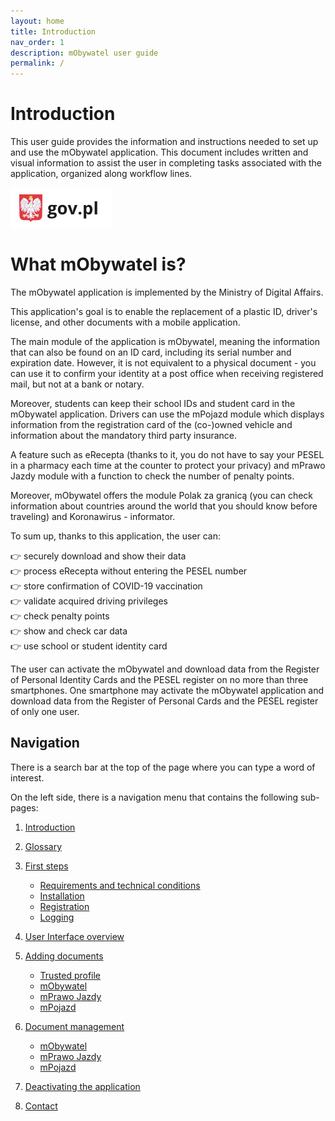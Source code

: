 ```yaml
---
layout: home
title: Introduction
nav_order: 1
description: mObywatel user guide
permalink: /
---
```



# Introduction

This user guide provides the information and instructions needed to set up and use the mObywatel application. This document includes written and visual information to assist the user in completing tasks associated with the application, organized along workflow lines.


![logo](assets/images/gov.png)

# What mObywatel is?

The mObywatel application is implemented by the Ministry of Digital Affairs.

This application's goal is to enable the replacement of a plastic ID, driver's license, and other documents with a mobile application.

The main module of the application is mObywatel, meaning the information that can also be found on an ID card, including its serial number and expiration date. However, it is not equivalent to a physical document - you can use it to confirm your identity at a post office when receiving registered mail, but not at a bank or notary.

Moreover, students can keep their school IDs and student card in the mObywatel application. Drivers can use the mPojazd module which displays information from the registration card of the (co-)owned vehicle and information about the mandatory third party insurance.

A feature such as eRecepta (thanks to it, you do not have to say your PESEL in a pharmacy each time at the counter to protect your privacy) and mPrawo Jazdy module with a function to check the number of penalty points.

Moreover, mObywatel offers the module Polak za granicą (you can check information about countries around the world that you should know before traveling) and Koronawirus - informator.

To sum up, thanks to this application, the user can:  

👉  securely download and show their data  
👉  process eRecepta without entering the PESEL number  
👉  store confirmation of COVID-19 vaccination  
👉  validate acquired driving privileges  
👉  check penalty points  
👉  show and check car data  
👉  use school or student identity card  

The user can activate the mObywatel and download data from the Register of Personal Identity Cards and the PESEL register on no more than three smartphones. One smartphone may activate the mObywatel application and download data from the Register of Personal Cards and the PESEL register of only one user. 

## Navigation

There is a search bar at the top of the page where you can type a word of interest.

On the left side, there is a navigation menu that contains the following sub-pages:

1. [Introduction](index.md)
2. [Glossary](Glossary.md)
3. [First steps](installation/index.md)

    - [Requirements and technical conditions](installation/requirements.md)
    - [Installation](installation/installation.md)
    - [Registration](installation/registration.md)
    - [Logging](installation/logging.md)

4. [User Interface overview](UI.md)
5. [Adding documents](Adding_documents/index.md)

    - [Trusted profile](Adding_documents/trustedprofile.md)
    - [mObywatel](Adding_documents/mobywatel.md)
    - [mPrawo Jazdy](Adding_documents/mPrawoJazdy.md)
    - [mPojazd](Adding_documents/mPojazd.md)

6. [Document management](docmanagement/index.md)

    - [mObywatel](docmanagement/mObywatel.md)
    - [mPrawo Jazdy](docmanagement/mPrawoJazdy.md)
    - [mPojazd](docmanagement/mPojazd.md)

7. [Deactivating the application](Deleting.md)
8. [Contact](contact.md)